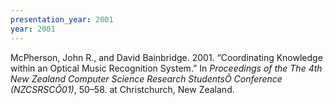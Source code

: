 ```yaml
---
presentation_year: 2001
year: 2001
---
```


McPherson, John R., and David Bainbridge. 2001. “Coordinating Knowledge within an Optical Music Recognition System.” In <i>Proceedings of the The 4th New Zealand Computer Science Research StudentsÕ Conference (NZCSRSCÕ01)</i>, 50–58. at Christchurch, New Zealand.